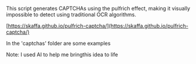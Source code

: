 This script generates CAPTCHAs using the pulfrich effect, making it visually impossible to detect using traditional OCR algorithms.

[https://skaffa.github.io/pulfrich-captcha/](https://skaffa.github.io/pulfrich-captcha/)

In the 'captchas' folder are some examples

Note: I used AI to help me bringthis idea to life
